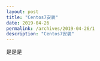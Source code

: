 ```yaml
---
layout: post
title: "Centos7安装"
date: 2019-04-26
permalink: /archives/2019-04-26/1
description: "Centos7安装"
---
```



是是是

